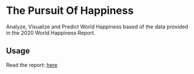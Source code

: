 # The Pursuit Of Happiness
 
 
 Analyze, Visualize and Predict World Happiness based of the data provided in the 2020 World Happiness Report. 
 
   
## Usage

Read the report: [here](/worldHappiness.ipynb)
